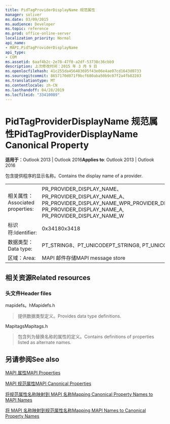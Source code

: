 ```yaml
---
title: PidTagProviderDisplayName 规范属性
manager: soliver
ms.date: 03/09/2015
ms.audience: Developer
ms.topic: reference
ms.prod: office-online-server
localization_priority: Normal
api_name:
- MAPI.PidTagProviderDisplayName
api_type:
- COM
ms.assetid: 6aaf4b2c-2e78-47f0-a2df-53738c36cbb9
description: 上次修改时间：2015 年 3 月 9 日
ms.openlocfilehash: 41c255da456483695f43e06e4ae07cd1643d0733
ms.sourcegitcommit: 8657170d071f9bcf680aba50b9c07f2a4fb82283
ms.translationtype: MT
ms.contentlocale: zh-CN
ms.lasthandoff: 04/28/2019
ms.locfileid: "33410089"
---
```

# <a name="pidtagproviderdisplayname-canonical-property"></a><span data-ttu-id="12cfb-103">PidTagProviderDisplayName 规范属性</span><span class="sxs-lookup"><span data-stu-id="12cfb-103">PidTagProviderDisplayName Canonical Property</span></span>

  
  
<span data-ttu-id="12cfb-104">**适用于**：Outlook 2013 | Outlook 2016</span><span class="sxs-lookup"><span data-stu-id="12cfb-104">**Applies to**: Outlook 2013 | Outlook 2016</span></span> 
  
<span data-ttu-id="12cfb-105">包含提供程序的显示名称。</span><span class="sxs-lookup"><span data-stu-id="12cfb-105">Contains the display name of a provider.</span></span>
  
|||
|:-----|:-----|
|<span data-ttu-id="12cfb-106">相关属性：</span><span class="sxs-lookup"><span data-stu-id="12cfb-106">Associated properties:</span></span>  <br/> |<span data-ttu-id="12cfb-107">PR_PROVIDER_DISPLAY_NAME、PR_PROVIDER_DISPLAY_NAME_A、PR_PROVIDER_DISPLAY_NAME_W</span><span class="sxs-lookup"><span data-stu-id="12cfb-107">PR_PROVIDER_DISPLAY_NAME, PR_PROVIDER_DISPLAY_NAME_A, PR_PROVIDER_DISPLAY_NAME_W</span></span>  <br/> |
|<span data-ttu-id="12cfb-108">标识符:</span><span class="sxs-lookup"><span data-stu-id="12cfb-108">Identifier:</span></span>  <br/> |<span data-ttu-id="12cfb-109">0x3418</span><span class="sxs-lookup"><span data-stu-id="12cfb-109">0x3418</span></span>  <br/> |
|<span data-ttu-id="12cfb-110">数据类型：</span><span class="sxs-lookup"><span data-stu-id="12cfb-110">Data type:</span></span>  <br/> |<span data-ttu-id="12cfb-111">PT_STRING8、PT_UNICODE</span><span class="sxs-lookup"><span data-stu-id="12cfb-111">PT_STRING8, PT_UNICODE</span></span>  <br/> |
|<span data-ttu-id="12cfb-112">区域：</span><span class="sxs-lookup"><span data-stu-id="12cfb-112">Area:</span></span>  <br/> |<span data-ttu-id="12cfb-113">MAPI 邮件存储</span><span class="sxs-lookup"><span data-stu-id="12cfb-113">MAPI message store</span></span>  <br/> |
   
## <a name="related-resources"></a><span data-ttu-id="12cfb-114">相关资源</span><span class="sxs-lookup"><span data-stu-id="12cfb-114">Related resources</span></span>

### <a name="header-files"></a><span data-ttu-id="12cfb-115">头文件</span><span class="sxs-lookup"><span data-stu-id="12cfb-115">Header files</span></span>

<span data-ttu-id="12cfb-116">mapidefs。h</span><span class="sxs-lookup"><span data-stu-id="12cfb-116">Mapidefs.h</span></span>
  
> <span data-ttu-id="12cfb-117">提供数据类型定义。</span><span class="sxs-lookup"><span data-stu-id="12cfb-117">Provides data type definitions.</span></span>
    
<span data-ttu-id="12cfb-118">Mapitags</span><span class="sxs-lookup"><span data-stu-id="12cfb-118">Mapitags.h</span></span>
  
> <span data-ttu-id="12cfb-119">包含列为替换名称的属性的定义。</span><span class="sxs-lookup"><span data-stu-id="12cfb-119">Contains definitions of properties listed as alternate names.</span></span>
    
## <a name="see-also"></a><span data-ttu-id="12cfb-120">另请参阅</span><span class="sxs-lookup"><span data-stu-id="12cfb-120">See also</span></span>



[<span data-ttu-id="12cfb-121">MAPI 属性</span><span class="sxs-lookup"><span data-stu-id="12cfb-121">MAPI Properties</span></span>](mapi-properties.md)
  
[<span data-ttu-id="12cfb-122">MAPI 规范属性</span><span class="sxs-lookup"><span data-stu-id="12cfb-122">MAPI Canonical Properties</span></span>](mapi-canonical-properties.md)
  
[<span data-ttu-id="12cfb-123">将规范属性名称映射到 MAPI 名称</span><span class="sxs-lookup"><span data-stu-id="12cfb-123">Mapping Canonical Property Names to MAPI Names</span></span>](mapping-canonical-property-names-to-mapi-names.md)
  
[<span data-ttu-id="12cfb-124">将 MAPI 名称映射到规范属性名称</span><span class="sxs-lookup"><span data-stu-id="12cfb-124">Mapping MAPI Names to Canonical Property Names</span></span>](mapping-mapi-names-to-canonical-property-names.md)


